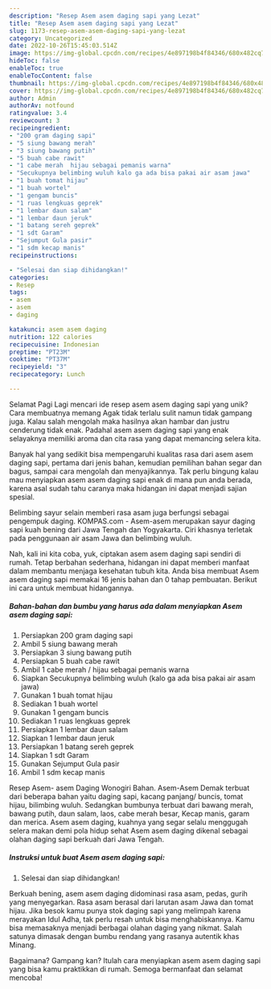 ```yaml
---
description: "Resep Asem asem daging sapi yang Lezat"
title: "Resep Asem asem daging sapi yang Lezat"
slug: 1173-resep-asem-asem-daging-sapi-yang-lezat
category: Uncategorized
date: 2022-10-26T15:45:03.514Z
image: https://img-global.cpcdn.com/recipes/4e897198b4f84346/680x482cq70/asem-asem-daging-sapi-foto-resep-utama.jpg
hideToc: false
enableToc: true
enableTocContent: false
thumbnail: https://img-global.cpcdn.com/recipes/4e897198b4f84346/680x482cq70/asem-asem-daging-sapi-foto-resep-utama.jpg
cover: https://img-global.cpcdn.com/recipes/4e897198b4f84346/680x482cq70/asem-asem-daging-sapi-foto-resep-utama.jpg
author: Admin
authorAv: notfound
ratingvalue: 3.4
reviewcount: 3
recipeingredient:
- "200 gram daging sapi"
- "5 siung bawang merah"
- "3 siung bawang putih"
- "5 buah cabe rawit"
- "1 cabe merah  hijau sebagai pemanis warna"
- "Secukupnya belimbing wuluh kalo ga ada bisa pakai air asam jawa"
- "1 buah tomat hijau"
- "1 buah wortel"
- "1 gengam buncis"
- "1 ruas lengkuas geprek"
- "1 lembar daun salam"
- "1 lembar daun jeruk"
- "1 batang sereh geprek"
- "1 sdt Garam"
- "Sejumput Gula pasir"
- "1 sdm kecap manis"
recipeinstructions:

- "Selesai dan siap dihidangkan!"
categories:
- Resep
tags:
- asem
- asem
- daging

katakunci: asem asem daging 
nutrition: 122 calories
recipecuisine: Indonesian
preptime: "PT23M"
cooktime: "PT37M"
recipeyield: "3"
recipecategory: Lunch

---
```



Selamat Pagi Lagi mencari ide resep asem asem daging sapi yang unik? Cara membuatnya memang Agak tidak terlalu sulit namun tidak gampang juga. Kalau salah mengolah maka hasilnya akan hambar dan justru cenderung tidak enak. Padahal asem asem daging sapi yang enak selayaknya memiliki aroma dan cita rasa yang dapat memancing selera kita.


Banyak hal yang sedikit bisa mempengaruhi kualitas rasa dari asem asem daging sapi, pertama dari jenis bahan, kemudian pemilihan bahan segar dan bagus, sampai cara mengolah dan menyajikannya. Tak perlu bingung kalau mau menyiapkan asem asem daging sapi enak di mana pun anda berada, karena asal sudah tahu caranya maka hidangan ini dapat menjadi sajian spesial.

Belimbing sayur selain memberi rasa asam juga berfungsi sebagai pengempuk daging. KOMPAS.com - Asem-asem merupakan sayur daging sapi kuah bening dari Jawa Tengah dan Yogyakarta. Ciri khasnya terletak pada penggunaan air asam Jawa dan belimbing wuluh.


Nah, kali ini kita coba, yuk, ciptakan asem asem daging sapi sendiri di rumah. Tetap berbahan sederhana, hidangan ini dapat memberi manfaat dalam membantu menjaga kesehatan tubuh kita. Anda bisa membuat Asem asem daging sapi memakai 16 jenis bahan dan 0 tahap pembuatan. Berikut ini cara untuk membuat hidangannya.

<!--inarticleads1-->

##### Bahan-bahan dan bumbu yang harus ada dalam menyiapkan Asem asem daging sapi:

1. Persiapkan 200 gram daging sapi
1. Ambil 5 siung bawang merah
1. Persiapkan 3 siung bawang putih
1. Persiapkan 5 buah cabe rawit
1. Ambil 1 cabe merah / hijau sebagai pemanis warna
1. Siapkan Secukupnya belimbing wuluh (kalo ga ada bisa pakai air asam jawa)
1. Gunakan 1 buah tomat hijau
1. Sediakan 1 buah wortel
1. Gunakan 1 gengam buncis
1. Sediakan 1 ruas lengkuas geprek
1. Persiapkan 1 lembar daun salam
1. Siapkan 1 lembar daun jeruk
1. Persiapkan 1 batang sereh geprek
1. Siapkan 1 sdt Garam
1. Gunakan Sejumput Gula pasir
1. Ambil 1 sdm kecap manis


Resep Asem- asem Daging Wonogiri Bahan. Asem-Asem Demak terbuat dari beberapa bahan yaitu daging sapi, kacang panjang/ buncis, tomat hijau, bilimbing wuluh. Sedangkan bumbunya terbuat dari bawang merah, bawang putih, daun salam, laos, cabe merah besar, Kecap manis, garam dan merica. Asem asem daging, kuahnya yang segar selalu menggugah selera makan demi pola hidup sehat Asem asem daging dikenal sebagai olahan daging sapi berkuah dari Jawa Tengah. 

<!--inarticleads2-->

##### Instruksi untuk buat Asem asem daging sapi:


1. Selesai dan siap dihidangkan!

Berkuah bening, asem asem daging didominasi rasa asam, pedas, gurih yang menyegarkan. Rasa asam berasal dari larutan asam Jawa dan tomat hijau. Jika besok kamu punya stok daging sapi yang melimpah karena merayakan Idul Adha, tak perlu resah untuk bisa menghabiskannya. Kamu bisa memasaknya menjadi berbagai olahan daging yang nikmat. Salah satunya dimasak dengan bumbu rendang yang rasanya autentik khas Minang. 

Bagaimana? Gampang kan? Itulah cara menyiapkan asem asem daging sapi yang bisa kamu praktikkan di rumah. Semoga bermanfaat dan selamat mencoba!
